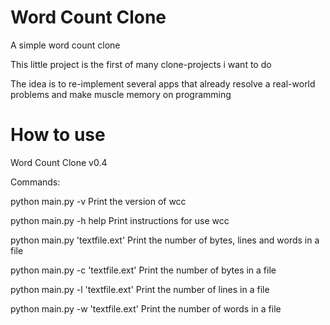 # Word Count Clone
A simple word count clone 

This little project is the first of many clone-projects i want to do

The idea is to re-implement several apps that already resolve a real-world problems and make muscle memory on programming

# How to use

Word Count Clone v0.4

Commands:

python main.py -v
    Print the version of wcc

python main.py -h help
    Print instructions for use wcc

python main.py 'textfile.ext'
    Print the number of bytes, lines and words in a file

python main.py -c 'textfile.ext'
    Print the number of bytes in a file

python main.py -l 'textfile.ext'
    Print the number of lines in a file

python main.py -w 'textfile.ext'
    Print the number of words in a file